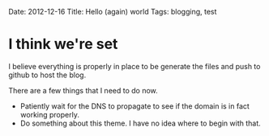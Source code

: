 Date: 2012-12-16
Title: Hello (again) world
Tags: blogging, test

# I think we're set

I believe everything is properly in place to be generate the files and push to github to host the blog. 

There are a few things that I need to do now.

+	Patiently wait for the DNS to propagate to see if the domain is in fact working properly.
+	Do something about this theme. I have no idea where to begin with that.